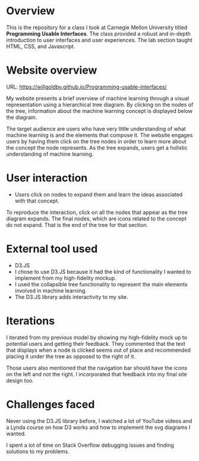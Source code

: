 # Overview

This is the repository for a class I took at Carnegie Mellon University titled **Programming Usable Interfaces**. The class provided a robust and in-depth introduction to user interfaces and user experiences. The lab section taught HTML, CSS, and Javascript. 

# Website overview

URL: https://willgoldby.github.io/Programming-usable-interfaces/

My website presents a brief overview of machine learning through a visual representation using a hierarchical tree  diagram. By clicking on the nodes of the tree, information about the machine learning concept is displayed below the diagram. 

The target audience are users who have very little understanding of what machine learning is and the elements that compose it. The website engages users by having them click on the tree nodes in order to learn more about the concept the node represents. As the tree expands, users get a holistic understanding of machine learning.  


# User interaction 

- Users click on nodes to expand them and learn the ideas associated with that concept. 

To reproduce the interaction, click on all the nodes that appear as the tree diagram expands. The final nodes, which are icons related to the concept do not expand. That is the end of the tree for that section.


# External tool used

- D3.JS
- I chose to use D3.JS because it had the kind of functionality I wanted to implement from my high-fidelity mockup.  
- I used the collapsible tree functionality to represent the main elements involved in machine learning.   
- The D3.JS library adds interactivity to my site.

# Iterations

I iterated from my previous model by showing my high-fidelity mock up to potential users and getting their feedback. They commented that the text that displays when a node is clicked seems out of place and recommended placing it under the tree as opposed to the right of it. 

Those users also mentioned that the navigation bar should have the icons on the left and not the right. I incorporated that feedback into my final site design too.

# Challenges faced

Never using the D3.JS library before, I watched a lot of YouTube videos and a Lynda course on how D3 works and how to implement the svg diagrams I wanted. 

I spent a lot of time on Stack Overflow debugging issues and finding solutions to my problems. 

